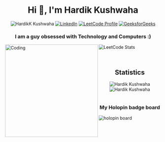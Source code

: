 <h1 align="center">Hi 👋, I'm Hardik Kushwaha</h1>

<div align="center">
  
  <img src="https://komarev.com/ghpvc/?username=Hardik-Kushwaha&label=Profile%20views&color=0e75b6&style=flat" alt="HardikK Kushwaha"> [![LinkedIn](https://img.shields.io/badge/LinkedIn-Hardik_Kushwaha-0077B5?logo=linkedin&style=flat)](https://www.linkedin.com/in/hardik-kushwaha/) 
  [![LeetCode Profile](https://img.shields.io/badge/LeetCode-Hardik_Kushwaha-FFA500?logo=leetcode&style=flat)](https://leetcode.com/hardik_kushwaha/) 
  [![GeeksforGeeks](https://img.shields.io/badge/GeeksforGeeks-Hardik_Kushwaha-0F9D58?logo=geeksforgeeks&style=flat)](https://auth.geeksforgeeks.org/user/hardikkushwaha)
</div>

<h3 align="center">I am a guy obsessed with Technology and Computers :)</h3>

<div>
<img  align="left" alt="Coding" width="300" src="https://i.imgur.com/LCL4NNL.gif">

<!-- <img src="https://leetcode-stats-six.vercel.app/api?username=hardik_kushwaha&show_icons=true&customColor=FFA500" alt="Hardik Kushwaha's LeetCode stats"> -->
   ![LeetCode Stats](https://leetcode.card.workers.dev/hardik_kushwaha?theme=unicorn&font=baloo&extension=null)
</div>

<br>

<h2 align="center">Statistics</h3>

<div  align="center" >
<!--   <img  src="http://github-readme-streak-stats.herokuapp.com?user=Hardik-Kushwaha&border_radius=100&card_width=200&hide_current_streak=true&hide_longest_streak=true" /> -->
  <img  src="https://github-readme-stats.vercel.app/api?username=Hardik-Kushwaha&show_icons=true&rank_icon=github&include_all_commits=true&card_width=300&bg_color=-10,ea72ad,faff89&title_color=fff&icon_color=fff&text_color=fff" alt="Hardik Kushwaha">
  <img  src="https://github-readme-stats.vercel.app/api/top-langs?username=Hardik-Kushwaha&show_icons=true&layout=donut&locale=en&bg_color=30,faff89,ea72ad&title_color=333333&text_color=333333" alt="Hardik Kushwaha">
</div>

<br>
<h3 align=center>My Holopin badge board</h3> 
<img src="https://holopin.me/hardik" alt="holopin board"/>
